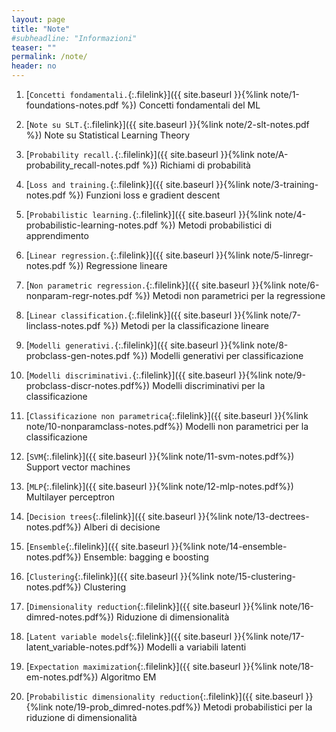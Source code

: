 ```yaml
---
layout: page
title: "Note"
#subheadline: "Informazioni"
teaser: ""
permalink: /note/
header: no
---
```


1. [`Concetti fondamentali.`{:.filelink}]({{ site.baseurl }}{%link note/1-foundations-notes.pdf %}) Concetti fondamentali del ML

1. [`Note su SLT.`{:.filelink}]({{ site.baseurl }}{%link note/2-slt-notes.pdf %}) Note su Statistical Learning Theory

1. [`Probability recall.`{:.filelink}]({{ site.baseurl }}{%link note/A-probability_recall-notes.pdf %}) Richiami di probabilità

1. [`Loss and training.`{:.filelink}]({{ site.baseurl }}{%link note/3-training-notes.pdf %}) Funzioni loss e gradient descent

1. [`Probabilistic learning.`{:.filelink}]({{ site.baseurl }}{%link note/4-probabilistic-learning-notes.pdf %}) Metodi probabilistici di apprendimento

1. [`Linear regression.`{:.filelink}]({{ site.baseurl }}{%link note/5-linregr-notes.pdf %}) Regressione lineare

1. [`Non parametric regression.`{:.filelink}]({{ site.baseurl }}{%link note/6-nonparam-regr-notes.pdf %}) Metodi non parametrici per la regressione

1. [`Linear classification.`{:.filelink}]({{ site.baseurl }}{%link note/7-linclass-notes.pdf %}) Metodi per la classificazione lineare

1. [`Modelli generativi.`{:.filelink}]({{ site.baseurl }}{%link note/8-probclass-gen-notes.pdf %}) Modelli generativi per classificazione

1. [`Modelli discriminativi.`{:.filelink}]({{ site.baseurl }}{%link note/9-probclass-discr-notes.pdf%}) Modelli discriminativi per la classificazione

1. [`Classificazione non parametrica`{:.filelink}]({{ site.baseurl }}{%link note/10-nonparamclass-notes.pdf%}) Modelli non parametrici per la classificazione

1. [`SVM`{:.filelink}]({{ site.baseurl }}{%link note/11-svm-notes.pdf%}) Support vector machines

1. [`MLP`{:.filelink}]({{ site.baseurl }}{%link note/12-mlp-notes.pdf%}) Multilayer perceptron

1. [`Decision trees`{:.filelink}]({{ site.baseurl }}{%link note/13-dectrees-notes.pdf%}) Alberi di decisione

1. [`Ensemble`{:.filelink}]({{ site.baseurl }}{%link note/14-ensemble-notes.pdf%}) Ensemble: bagging e boosting

1. [`Clustering`{:.filelink}]({{ site.baseurl }}{%link note/15-clustering-notes.pdf%}) Clustering

1. [`Dimensionality reduction`{:.filelink}]({{ site.baseurl }}{%link note/16-dimred-notes.pdf%}) Riduzione di dimensionalità

1. [`Latent variable models`{:.filelink}]({{ site.baseurl }}{%link note/17-latent_variable-notes.pdf%}) Modelli a variabili latenti

1. [`Expectation maximization`{:.filelink}]({{ site.baseurl }}{%link note/18-em-notes.pdf%}) Algoritmo EM

1. [`Probabilistic dimensionality reduction`{:.filelink}]({{ site.baseurl }}{%link note/19-prob_dimred-notes.pdf%}) Metodi probabilistici per la riduzione di dimensionalità